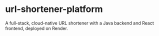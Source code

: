 # url-shortener-platform
A full-stack, cloud-native URL shortener with a Java backend and React frontend, deployed on Render.
